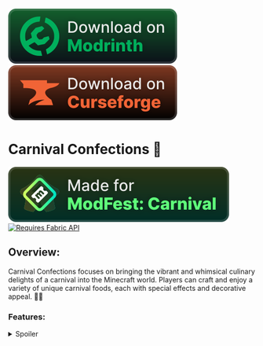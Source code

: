 
[![Modrinth](https://raw.githubusercontent.com/Rulft44/mod-tools/main/modrinth-badge.svg)](https://modrinth.com/mod/carnival-confections)
[![Curseforge](https://raw.githubusercontent.com/Rulft44/mod-tools/main/curseforge-badge.svg)](https://curseforge.com/minecraft/mc-mods/carnival-confections)
# Carnival Confections 🍬

[![Made for ModFest: Carnival](https://raw.githubusercontent.com/ModFest/art/v2/badge/svg/carnival/cozy.svg)](https://modfest.net/carnival)
[![Requires Fabric API](https://cdn.modrinth.com/data/cached_images/354f4581d9d008d1dde85947a2a0f118314884f7.png)](https://modrinth.com/mod/fabric-api)

## Overview:
Carnival Confections focuses on bringing the vibrant and whimsical culinary delights of a carnival into the Minecraft world. Players can craft and enjoy a variety of unique carnival foods, each with special effects and decorative appeal. 🍿🍬

### Features:
<details>
<summary>Spoiler</summary>

### Food:
- **Popcorn**: Great to enjoy in a show!
- **Candied Apples**: Provides a small regeneration effect.
- **Candy**: A variety of candies with different effects.
- More to come...

</details>

